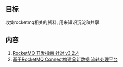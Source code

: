 ## 目标
收集rocketmq相关的资料, 用来知识沉淀和共享 

## 内容
1. [RocketMQ 开发指南 针对 v3.2.4](https://github.com/xujianhai666/rocketmq-awesome/blob/master/rocketmq.pdf)
2. [基于RocketMQ Connect构建全新数据 流转处理平台](https://github.com/xujianhai666/rocketmq-awesome/blob/master/%E5%9F%BA%E4%BA%8ERocketMQ%20Connect%E6%9E%84%E5%BB%BA%E5%85%A8%E6%96%B0%E6%95%B0%E6%8D%AE%E6%B5%81%E8%BD%AC%E5%A4%84%E7%90%86%E5%B9%B3%E5%8F%B0.pdf)


